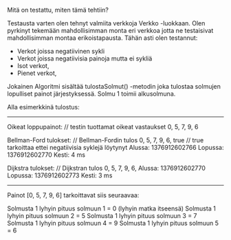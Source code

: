 Mitä on testattu, miten tämä tehtiin?

Testausta varten olen tehnyt valmiita verkkoja Verkko -luokkaan. Olen pyrkinyt tekemään mahdollisimman monta eri verkkoa jotta ne testaisivat mahdollisimman montaa erikoistapausta. Tähän asti olen testannut:

- Verkot joissa negatiivinen sykli
- Verkot joissa negatiivisia painoja mutta ei sykliä
- Isot verkot,
- Pienet verkot,

Jokainen Algoritmi sisältää tulostaSolmut() -metodin joka tulostaa solmujen lopulliset painot järjestyksessä. Solmu 1 toimii alkusolmuna.

Alla esimerkkinä tulostus:

**************************************

Oikeat loppupainot: 	// testin tuottamat oikeat vastaukset
0, 5, 7, 9, 6

Bellman-Ford tulokset: 	// Bellman-Fordin tulos
0, 5, 7, 9, 6, true	// true tarkoittaa ettei negatiivisia syklejä löytynyt
Alussa: 1376912602766
Lopussa: 1376912602770
Kesti: 4 ms

Dijkstra tulokset: 	// Dijkstran tulos
0, 5, 7, 9, 6, 
Alussa: 1376912602770
Lopussa: 1376912602773
Kesti: 3 ms

**************************************

Painot [0, 5, 7, 9, 6] tarkoittavat siis seuraavaa:

Solmusta 1 lyhyin pituus solmuun 1 = 0 (lyhyin matka itseensä)
Solmusta 1 lyhyin pituus solmuun 2 = 5
Solmusta 1 lyhyin pituus solmuun 3 = 7
Solmusta 1 lyhyin pituus solmuun 4 = 9
Solmusta 1 lyhyin pituus solmuun 5 = 6
